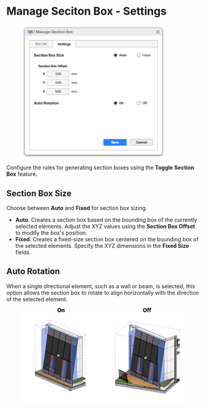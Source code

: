 # Manage Seciton Box - Settings

<figure><img src="../../.gitbook/assets/image (36).png" alt="" width="375"><figcaption></figcaption></figure>

Configure the rules for generating section boxes using the **Toggle Section Box** feature.

## **Section Box Size**

Choose between **Auto** and **Fixed** for section box sizing.

* **Auto**: Creates a section box based on the bounding box of the currently selected elements. Adjust the XYZ values using the **Section Box Offset** to modify the box's position.
* **Fixed**: Creates a fixed-size section box centered on the bounding box of the selected elements. Specify the XYZ dimensions in the **Fixed Size** fields.

## **Auto Rotation**

When a single directional element, such as a wall or beam, is selected, this option allows the section box to rotate to align horizontally with the direction of the selected element.

<figure><img src="../../.gitbook/assets/image (34).png" alt=""><figcaption></figcaption></figure>
